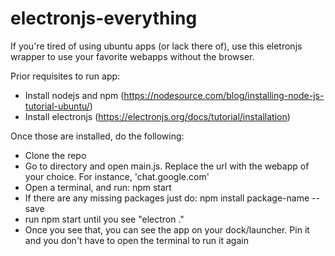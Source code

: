 # electronjs-everything
If you're tired of using ubuntu apps (or lack there of), use this eletronjs wrapper to use your favorite webapps without the browser.

Prior requisites to run app:
- Install nodejs and npm (https://nodesource.com/blog/installing-node-js-tutorial-ubuntu/)
- Install electronjs (https://electronjs.org/docs/tutorial/installation)

Once those are installed, do the following:
- Clone the repo
- Go to directory and open main.js. Replace the url with the webapp of your choice. For instance, 'chat.google.com'
- Open a terminal, and run: npm start
- If there are any missing packages just do: npm install package-name --save
- run npm start until you see "electron ."
- Once you see that, you can see the app on your dock/launcher. Pin it and you don't have to open the terminal to run it again
